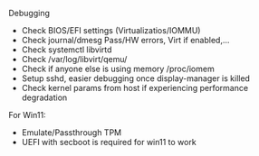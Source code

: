 Debugging 
* Check BIOS/EFI settings (Virtualizatios/IOMMU)
* Check journal/dmesg Pass/HW errors, Virt if enabled,...
* Check systemctl libvirtd
* Check /var/log/libvirt/qemu/
* Check if anyone else is using memory /proc/iomem
* Setup sshd, easier debugging once display-manager is killed
* Check kernel params from host if experiencing performance degradation

For Win11:

* Emulate/Passthrough TPM
* UEFI with secboot is required for win11 to work
